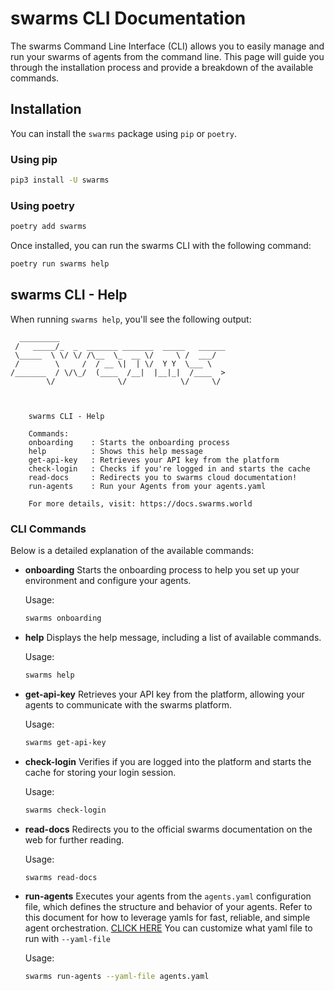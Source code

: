 # swarms CLI Documentation

The swarms Command Line Interface (CLI) allows you to easily manage and run your swarms of agents from the command line. This page will guide you through the installation process and provide a breakdown of the available commands.

## Installation

You can install the `swarms` package using `pip` or `poetry`.

### Using pip

```bash
pip3 install -U swarms
```

### Using poetry

```bash
poetry add swarms
```

Once installed, you can run the swarms CLI with the following command:

```bash
poetry run swarms help
```

## swarms CLI - Help

When running `swarms help`, you'll see the following output:

```
  _________
 /   _____/_  _  _______ _______  _____   ______
 \_____  \ \/ \/ /\__  \_  __ \/     \ /  ___/
 /        \     /  / __ \|  | \/  Y Y  \___ \
/_______  / \/\_/  (____  /__|  |__|_|  /____  >
        \/              \/            \/     \/



    swarms CLI - Help

    Commands:
    onboarding    : Starts the onboarding process
    help          : Shows this help message
    get-api-key   : Retrieves your API key from the platform
    check-login   : Checks if you're logged in and starts the cache
    read-docs     : Redirects you to swarms cloud documentation!
    run-agents    : Run your Agents from your agents.yaml

    For more details, visit: https://docs.swarms.world
```

### CLI Commands

Below is a detailed explanation of the available commands:

- **onboarding**
  Starts the onboarding process to help you set up your environment and configure your agents.

  Usage:

  ```bash
  swarms onboarding
  ```

- **help**
  Displays the help message, including a list of available commands.

  Usage:

  ```bash
  swarms help
  ```

- **get-api-key**
  Retrieves your API key from the platform, allowing your agents to communicate with the swarms platform.

  Usage:

  ```bash
  swarms get-api-key
  ```

- **check-login**
  Verifies if you are logged into the platform and starts the cache for storing your login session.

  Usage:

  ```bash
  swarms check-login
  ```

- **read-docs**
  Redirects you to the official swarms documentation on the web for further reading.

  Usage:

  ```bash
  swarms read-docs
  ```

- **run-agents**
  Executes your agents from the `agents.yaml` configuration file, which defines the structure and behavior of your agents. Refer to this document for how to leverage yamls for fast, reliable, and simple agent orchestration. [CLICK HERE](https://docs.swarms.world/en/latest/swarms/agents/create_agents_yaml/) You can customize what yaml file to run with `--yaml-file`

  Usage:

  ```bash
  swarms run-agents --yaml-file agents.yaml
  ```
